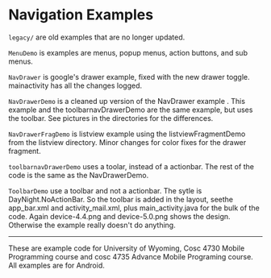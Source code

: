 Navigation Examples
==============

`legacy/` are old examples that are no longer updated.  

`MenuDemo` is examples are menus, popup menus, action buttons, and sub menus.

`NavDrawer` is google's drawer example, fixed with the new drawer toggle.  mainactivity has all the changes logged.

`NavDrawerDemo`  is a cleaned up version of the NavDrawer example . This example and the toolbarnavDrawerDemo are the same example, but uses the toolbar.  See pictures in the directories for the differences.

`NavDrawerFragDemo` is listview example using the listviewFragmentDemo from the listview directory.  Minor changes for color fixes for the drawer fragment.

`toolbarnavDrawerDemo`  uses a toolar, instead of a actionbar.  The rest of the code is the same as the NavDrawerDemo. 

`ToolbarDemo` use a toolbar and not a actionbar.  The sytle is DayNight.NoActionBar. So the toolbar is added in the layout, seethe app_bar.xml and activity_mail.xml, plus main_activity.java for the bulk of the code.  Again device-4.4.png and device-5.0.png shows the design.  Otherwise the example really doesn't do anything.

---

These are example code for University of Wyoming, Cosc 4730 Mobile Programming course and cosc 4735 Advance Mobile Programing course. 
All examples are for Android.